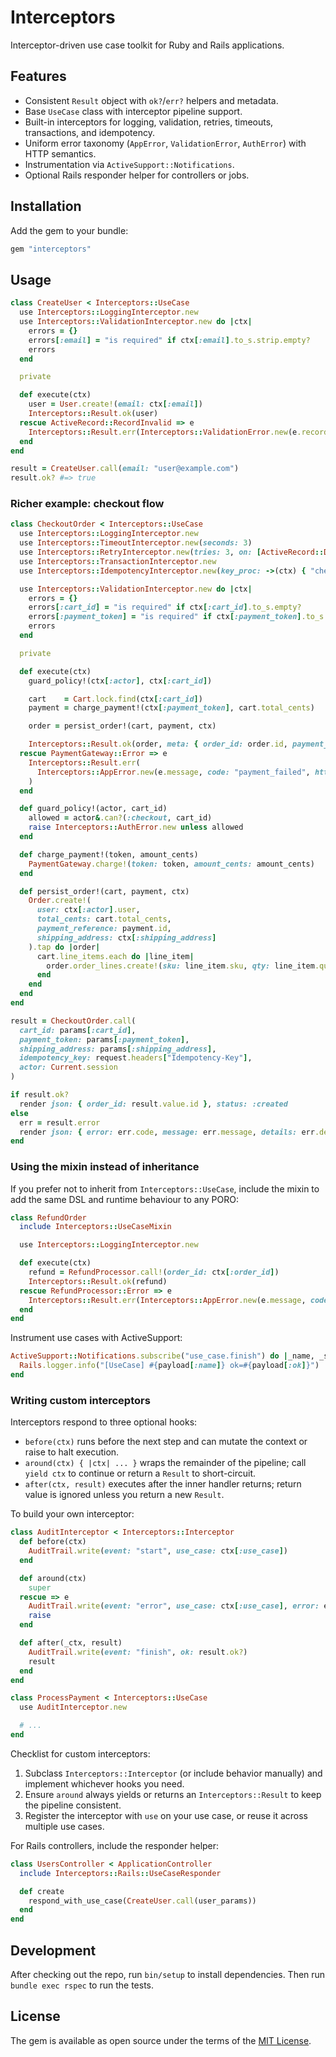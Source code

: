 # Interceptors

Interceptor-driven use case toolkit for Ruby and Rails applications.

## Features
- Consistent `Result` object with `ok?`/`err?` helpers and metadata.
- Base `UseCase` class with interceptor pipeline support.
- Built-in interceptors for logging, validation, retries, timeouts, transactions, and idempotency.
- Uniform error taxonomy (`AppError`, `ValidationError`, `AuthError`) with HTTP semantics.
- Instrumentation via `ActiveSupport::Notifications`.
- Optional Rails responder helper for controllers or jobs.

## Installation

Add the gem to your bundle:

```ruby
gem "interceptors"
```

## Usage

```ruby
class CreateUser < Interceptors::UseCase
  use Interceptors::LoggingInterceptor.new
  use Interceptors::ValidationInterceptor.new do |ctx|
    errors = {}
    errors[:email] = "is required" if ctx[:email].to_s.strip.empty?
    errors
  end

  private

  def execute(ctx)
    user = User.create!(email: ctx[:email])
    Interceptors::Result.ok(user)
  rescue ActiveRecord::RecordInvalid => e
    Interceptors::Result.err(Interceptors::ValidationError.new(e.record.errors.to_hash))
  end
end

result = CreateUser.call(email: "user@example.com")
result.ok? #=> true
```

### Richer example: checkout flow

```ruby
class CheckoutOrder < Interceptors::UseCase
  use Interceptors::LoggingInterceptor.new
  use Interceptors::TimeoutInterceptor.new(seconds: 3)
  use Interceptors::RetryInterceptor.new(tries: 3, on: [ActiveRecord::Deadlocked])
  use Interceptors::TransactionInterceptor.new
  use Interceptors::IdempotencyInterceptor.new(key_proc: ->(ctx) { "checkout:#{ctx[:idempotency_key]}" })

  use Interceptors::ValidationInterceptor.new do |ctx|
    errors = {}
    errors[:cart_id] = "is required" if ctx[:cart_id].to_s.empty?
    errors[:payment_token] = "is required" if ctx[:payment_token].to_s.empty?
    errors
  end

  private

  def execute(ctx)
    guard_policy!(ctx[:actor], ctx[:cart_id])

    cart    = Cart.lock.find(ctx[:cart_id])
    payment = charge_payment!(ctx[:payment_token], cart.total_cents)

    order = persist_order!(cart, payment, ctx)

    Interceptors::Result.ok(order, meta: { order_id: order.id, payment_id: payment.id })
  rescue PaymentGateway::Error => e
    Interceptors::Result.err(
      Interceptors::AppError.new(e.message, code: "payment_failed", http_status: 422, details: { gateway: e.code })
    )
  end

  def guard_policy!(actor, cart_id)
    allowed = actor&.can?(:checkout, cart_id)
    raise Interceptors::AuthError.new unless allowed
  end

  def charge_payment!(token, amount_cents)
    PaymentGateway.charge!(token: token, amount_cents: amount_cents)
  end

  def persist_order!(cart, payment, ctx)
    Order.create!(
      user: ctx[:actor].user,
      total_cents: cart.total_cents,
      payment_reference: payment.id,
      shipping_address: ctx[:shipping_address]
    ).tap do |order|
      cart.line_items.each do |line_item|
        order.order_lines.create!(sku: line_item.sku, qty: line_item.quantity, price_cents: line_item.price_cents)
      end
    end
  end
end

result = CheckoutOrder.call(
  cart_id: params[:cart_id],
  payment_token: params[:payment_token],
  shipping_address: params[:shipping_address],
  idempotency_key: request.headers["Idempotency-Key"],
  actor: Current.session
)

if result.ok?
  render json: { order_id: result.value.id }, status: :created
else
  err = result.error
  render json: { error: err.code, message: err.message, details: err.details }, status: err.http_status
end
```

### Using the mixin instead of inheritance

If you prefer not to inherit from `Interceptors::UseCase`, include the mixin to add the same DSL and runtime behaviour to any PORO:

```ruby
class RefundOrder
  include Interceptors::UseCaseMixin

  use Interceptors::LoggingInterceptor.new

  def execute(ctx)
    refund = RefundProcessor.call!(order_id: ctx[:order_id])
    Interceptors::Result.ok(refund)
  rescue RefundProcessor::Error => e
    Interceptors::Result.err(Interceptors::AppError.new(e.message, code: "refund_failed"))
  end
end
```

Instrument use cases with ActiveSupport:

```ruby
ActiveSupport::Notifications.subscribe("use_case.finish") do |_name, _start, _finish, _id, payload|
  Rails.logger.info("[UseCase] #{payload[:name]} ok=#{payload[:ok]}")
end
```

### Writing custom interceptors

Interceptors respond to three optional hooks:

- `before(ctx)` runs before the next step and can mutate the context or raise to halt execution.
- `around(ctx) { |ctx| ... }` wraps the remainder of the pipeline; call `yield ctx` to continue or return a `Result` to short-circuit.
- `after(ctx, result)` executes after the inner handler returns; return value is ignored unless you return a new `Result`.

To build your own interceptor:

```ruby
class AuditInterceptor < Interceptors::Interceptor
  def before(ctx)
    AuditTrail.write(event: "start", use_case: ctx[:use_case])
  end

  def around(ctx)
    super
  rescue => e
    AuditTrail.write(event: "error", use_case: ctx[:use_case], error: e.class.name)
    raise
  end

  def after(_ctx, result)
    AuditTrail.write(event: "finish", ok: result.ok?)
    result
  end
end

class ProcessPayment < Interceptors::UseCase
  use AuditInterceptor.new

  # ...
end
```

Checklist for custom interceptors:

1. Subclass `Interceptors::Interceptor` (or include behavior manually) and implement whichever hooks you need.
2. Ensure `around` always yields or returns an `Interceptors::Result` to keep the pipeline consistent.
3. Register the interceptor with `use` on your use case, or reuse it across multiple use cases.

For Rails controllers, include the responder helper:

```ruby
class UsersController < ApplicationController
  include Interceptors::Rails::UseCaseResponder

  def create
    respond_with_use_case(CreateUser.call(user_params))
  end
end
```

## Development

After checking out the repo, run `bin/setup` to install dependencies. Then run `bundle exec rspec` to run the tests.

## License

The gem is available as open source under the terms of the [MIT License](LICENSE).
